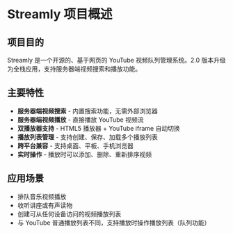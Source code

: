# Streamly 项目概述

## 项目目的
Streamly 是一个开源的、基于网页的 YouTube 视频队列管理系统。2.0 版本升级为全栈应用，支持服务器端视频搜索和播放功能。

## 主要特性
- **服务器端视频搜索** - 内置搜索功能，无需外部浏览器
- **服务器端视频播放** - 直接播放 YouTube 视频流
- **双播放器支持** - HTML5 播放器 + YouTube iframe 自动切换
- **播放列表管理** - 支持创建、保存、加载多个播放列表
- **跨平台兼容** - 支持桌面、平板、手机浏览器
- **实时操作** - 播放时可以添加、删除、重新排序视频

## 应用场景
- 排队音乐视频播放
- 收听讲座或有声读物
- 创建可从任何设备访问的视频播放列表
- 与 YouTube 普通播放列表不同，支持播放时操作播放列表（队列功能）